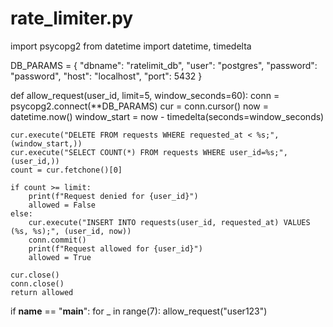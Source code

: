 # rate_limiter.py
import psycopg2
from datetime import datetime, timedelta

DB_PARAMS = {
    "dbname": "ratelimit_db",
    "user": "postgres",
    "password": "password",
    "host": "localhost",
    "port": 5432
}

def allow_request(user_id, limit=5, window_seconds=60):
    conn = psycopg2.connect(**DB_PARAMS)
    cur = conn.cursor()
    now = datetime.now()
    window_start = now - timedelta(seconds=window_seconds)

    cur.execute("DELETE FROM requests WHERE requested_at < %s;", (window_start,))
    cur.execute("SELECT COUNT(*) FROM requests WHERE user_id=%s;", (user_id,))
    count = cur.fetchone()[0]

    if count >= limit:
        print(f"Request denied for {user_id}")
        allowed = False
    else:
        cur.execute("INSERT INTO requests(user_id, requested_at) VALUES (%s, %s);", (user_id, now))
        conn.commit()
        print(f"Request allowed for {user_id}")
        allowed = True

    cur.close()
    conn.close()
    return allowed

if __name__ == "__main__":
    for _ in range(7):
        allow_request("user123")
